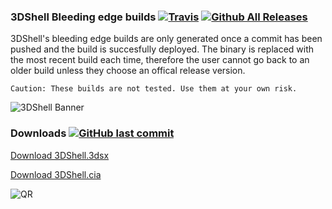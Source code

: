 ### 3DShell Bleeding edge builds [![Travis](https://img.shields.io/travis/joel16/3DShell.svg?style=flat-square)](https://travis-ci.org/joel16/3DShell) [![Github All Releases](https://img.shields.io/github/downloads/joel16/3DShell/total.svg?style=flat-square)](https://github.com/joel16/3DShell/releases)

3DShell's bleeding edge builds are only generated once a commit has been pushed and the build is succesfully deployed. The binary is replaced with the most recent build each time, therefore the user cannot go back to an older build unless they choose an offical release version.

```
Caution: These builds are not tested. Use them at your own risk.
```

![3DShell Banner](http://i.imgur.com/Z2pzVVZ.png)


### Downloads [![GitHub last commit](https://img.shields.io/github/last-commit/joel16/3DShell.svg?style=flat-square)](https://github.com/joel16/3DShell/commits/master)

[Download 3DShell.3dsx](https://github.com/joel16/3DShell/raw/gh-pages/3DShell.3dsx)

[Download 3DShell.cia](https://github.com/joel16/3DShell/raw/gh-pages/3DShell.cia)

![QR](https://chart.googleapis.com/chart?cht=qr&chl=https%3A%2F%2Fgithub.com%2Fjoel16%2F3DShell%2Fraw%2Fgh-pages%2F3DShell.cia&chs=180x180&choe=UTF-8&chld=L|2)
